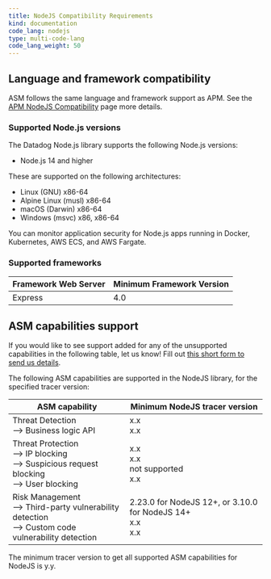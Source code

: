 ```yaml
---
title: NodeJS Compatibility Requirements 
kind: documentation
code_lang: nodejs
type: multi-code-lang
code_lang_weight: 50
---
```


## Language and framework compatibility

ASM follows the same language and framework support as APM. See the [APM NodeJS Compatibility][1] page more details. 

### Supported Node.js versions

The Datadog Node.js library supports the following Node.js versions:

- Node.js 14 and higher

These are supported on the following architectures:

- Linux (GNU) x86-64
- Alpine Linux (musl) x86-64
- macOS (Darwin) x86-64
- Windows (msvc) x86, x86-64

You can monitor application security for Node.js apps running in Docker, Kubernetes, AWS ECS, and AWS Fargate.

### Supported frameworks

| Framework Web Server    | Minimum Framework Version   |
| ----------------------- | --------------------------- |
| Express                 | 4.0                         |


## ASM capabilities support

<div class="alert alert-info">If you would like to see support added for any of the unsupported capabilities in the following table, let us know! Fill out <a href="https://forms.gle/gHrxGQMEnAobukfn7">this short form to send us details</a>.</div>

The following ASM capabilities are supported in the NodeJS library, for the specified tracer version:

| ASM capability                   | Minimum NodeJS tracer version |
| -------------------------------- | ----------------------------|
| Threat Detection <br/> --> Business logic API  | x.x <br/>x.x   |
| Threat Protection <br/> --> IP blocking <br/> --> Suspicious request blocking <br> --> User blocking   | x.x<br/>x.x<br/>not supported<br/>x.x     |
| Risk Management <br/> --> Third-party vulnerability detection <br/> --> Custom code vulnerability detection | 2.23.0 for NodeJS 12+, or 3.10.0 for NodeJS 14+ <br/>x.x<br/>x.x |

The minimum tracer version to get all supported ASM capabilities for NodeJS is y.y.

[1]: /tracing/trace_collection/compatibility/nodejs/
